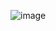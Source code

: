 ![image](https://github.com/Bonfire-Org/.github/assets/136639736/98976a58-f73a-48e7-bbc4-7080b21c29e7)
